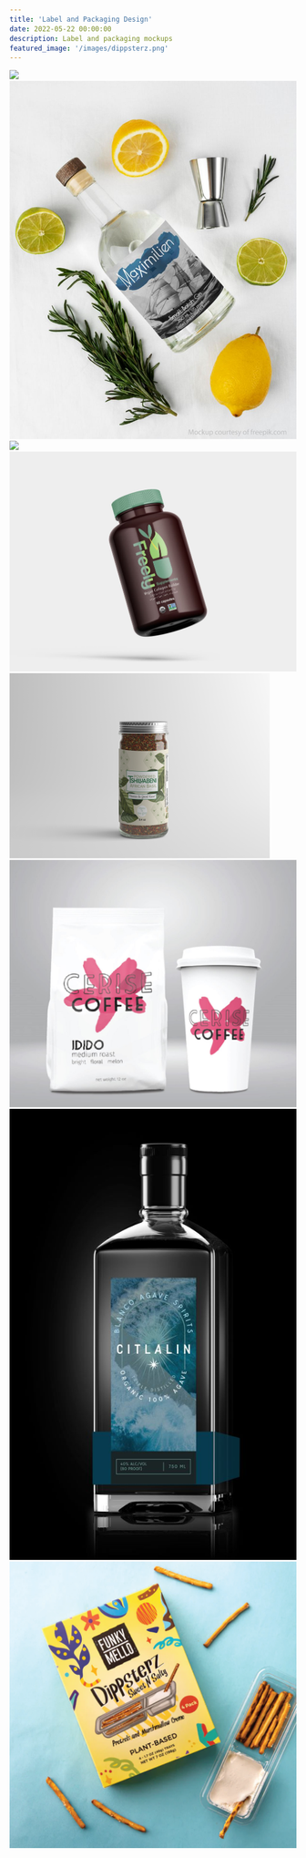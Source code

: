 ```yaml
---
title: 'Label and Packaging Design'
date: 2022-05-22 00:00:00
description: Label and packaging mockups
featured_image: '/images/dippsterz.png'
---
```


<div class="gallery" data-columns="4">
	<img src="/images/heliodorus2.jpeg">
	<img src="/images/gin-bottle.JPG">
	<img src="/images/sine_serum.png">
	<img src="/images/freely-bottle.JPG">
     	<img src="/images/basil3.png">
	<img src="/images/cerise_package.JPG">
	<img src="/images/citlalin_mockup.jpg">
	<img src="/images/dippsterz.png">
</div>
